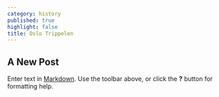 ```yaml
---
category: history
published: true
highlight: false
title: Oslo Trippelen
---
```

## A New Post

Enter text in [Markdown](http://daringfireball.net/projects/markdown/). Use the toolbar above, or click the **?** button for formatting help.
